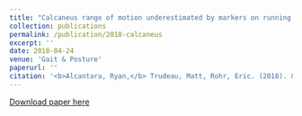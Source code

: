 ```yaml
---
title: "Calcaneus range of motion underestimated by markers on running shoe heel"
collection: publications
permalink: /publication/2018-calcaneus
excerpt: ''
date: 2018-04-24
venue: 'Gait & Posture'
paperurl: ''
citation: '<b>Alcantara, Ryan,</b> Trudeau, Matt, Rohr, Eric. (2018). &quot;Calcaneus range of motino underestimated by markers on running shoe heel.&quot; <i>Gait & Posture</i>. 63.'
---
```

[Download paper here](http://alcantarar.github.io/files/Alcantara_et_al_2018.pdf)

